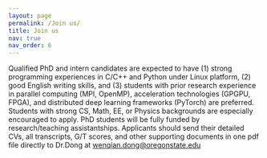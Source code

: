 ```yaml
---
layout: page
permalink: /Join us/
title: Join us
nav: true
nav_order: 6
---
```


Qualified PhD and intern candidates are expected to have (1) strong programming experiences in C/C++ and Python under Linux platform, (2) good English writing skills, and (3) students with prior research experience in parallel computing (MPI, OpenMP), acceleration technologies (GPGPU, FPGA), and distributed deep learning frameworks (PyTorch) are preferred. Students with strong CS, Math, EE, or Physics backgrounds are especially encouraged to apply. PhD students will be fully funded by research/teaching assistantships. Applicants should send their detailed CVs, all transcripts, G/T scores, and other supporting documents in one pdf file directly to Dr.Dong at wenqian.dong@oregonstate.edu
